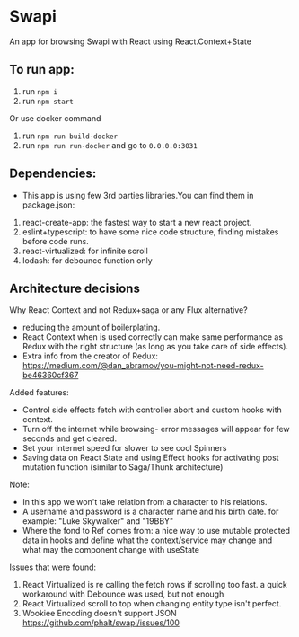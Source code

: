 # Swapi

An app for browsing Swapi with React using React.Context+State

## To run app:
1. run `npm i`
2. run `npm start`

Or use docker command 
1. run `npm run build-docker`
2. run `npm run run-docker` and go to `0.0.0.0:3031`


## Dependencies:
- This app is using few 3rd parties libraries.You can find them in package.json:
1. react-create-app: the fastest way to start a new react project.
2. eslint+typescript: to have some nice code structure, finding mistakes before code runs.
3. react-virtualized: for infinite scroll
4. lodash: for debounce function only


## Architecture decisions
Why React Context and not Redux+saga or any Flux alternative?
- reducing the amount of boilerplating.
- React Context when is used correctly can make same performance as Redux with the right structure (as long as you take care of side effects).
- Extra info from the creator of Redux: https://medium.com/@dan_abramov/you-might-not-need-redux-be46360cf367 



Added features:
- Control side effects fetch with controller abort and custom hooks with context.
- Turn off the internet while browsing- error messages will appear for few seconds and get cleared.
- Set your internet speed for slower to see cool Spinners
- Saving data on React State and using Effect hooks for activating post mutation function (similar to Saga/Thunk architecture) 

Note:
- In this app we won't take relation from a character to his relations.
- A username and password is a character name and his birth date. for example: "Luke Skywalker" and "19BBY"
- Where the fond to Ref comes from: a nice way to use mutable protected data in hooks and define what the 
  context/service may change and what may the component change with useState

Issues that were found:
1. React Virtualized is re calling the fetch rows if scrolling too fast. a quick workaround with Debounce was used, but not enough
2. React Virtualized scroll to top when changing entity type isn't perfect.
3. Wookiee Encoding doesn't support JSON https://github.com/phalt/swapi/issues/100

